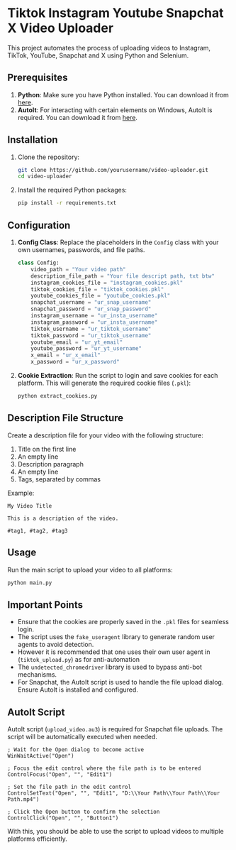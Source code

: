 # Tiktok Instagram Youtube Snapchat X Video Uploader

This project automates the process of uploading videos to Instagram, TikTok, YouTube, Snapchat and X using Python and Selenium. 

## Prerequisites

1. **Python**: Make sure you have Python installed. You can download it from [here](https://www.python.org/downloads/).
2. **AutoIt**: For interacting with certain elements on Windows, AutoIt is required. You can download it from [here](https://www.autoitscript.com/site/autoit/downloads/).

## Installation

1. Clone the repository:
    ```bash
    git clone https://github.com/yourusername/video-uploader.git
    cd video-uploader
    ```

2. Install the required Python packages:
    ```bash
    pip install -r requirements.txt
    ```

## Configuration

1. **Config Class**: Replace the placeholders in the `Config` class with your own usernames, passwords, and file paths.
    ```python
    class Config:
        video_path = "Your video path"
        description_file_path = "Your file descript path, txt btw"
        instagram_cookies_file = "instagram_cookies.pkl"
        tiktok_cookies_file = "tiktok_cookies.pkl"
        youtube_cookies_file = "youtube_cookies.pkl"
        snapchat_username = "ur_snap_username"
        snapchat_password = "ur_snap_password"
        instagram_username = "ur_insta_username"
        instagram_password = "ur_insta_username"
        tiktok_username = "ur_tiktok_username"
        tiktok_password = "ur_tiktok_username"
        youtube_email = "ur_yt_email"
        youtube_password = "ur_yt_username"
        x_email = "ur_x_email"
        x_password = "ur_x_password"
    ```

2. **Cookie Extraction**: Run the script to login and save cookies for each platform. This will generate the required cookie files (`.pkl`):
    ```bash
    python extract_cookies.py
    ```

## Description File Structure

Create a description file for your video with the following structure:

1. Title on the first line
2. An empty line
3. Description paragraph
4. An empty line
5. Tags, separated by commas

Example:
```
My Video Title

This is a description of the video.

#tag1, #tag2, #tag3
```

## Usage

Run the main script to upload your video to all platforms:
```bash
python main.py
```

## Important Points

- Ensure that the cookies are properly saved in the `.pkl` files for seamless login.
- The script uses the `fake_useragent` library to generate random user agents to avoid detection.
- However it is recommended that one uses their own user agent in (`tiktok_upload.py`) as for anti-automation
- The `undetected_chromedriver` library is used to bypass anti-bot mechanisms.
- For Snapchat, the AutoIt script is used to handle the file upload dialog. Ensure AutoIt is installed and configured.

## AutoIt Script

AutoIt script (`upload_video.au3`) is required for Snapchat file uploads. The script will be automatically executed when needed.

```autoit
; Wait for the Open dialog to become active
WinWaitActive("Open")

; Focus the edit control where the file path is to be entered
ControlFocus("Open", "", "Edit1")

; Set the file path in the edit control
ControlSetText("Open", "", "Edit1", "D:\\Your Path\\Your Path\\Your Path.mp4")

; Click the Open button to confirm the selection
ControlClick("Open", "", "Button1")
```

With this, you should be able to use the script to upload videos to multiple platforms efficiently.
